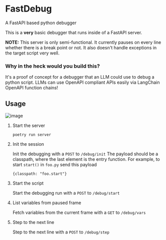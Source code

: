 # FastDebug
A FastAPI based python debugger

This is a **very** basic debugger that runs inside of a FastAPI server. 

**NOTE:** This server is only semi-functional. It currently pauses on every line whether there is a break point or not.  It also doesn't handle exceptions in the target script very well. 


### Why in the heck would you build this?
It's a proof of concept for a debugger that an LLM could use to debug a python script. LLMs can use OpenAPI compliant APIs easily via LangChain OpenAPI function chains! 


## Usage

![image](https://github.com/kreneskyp/fastdebug/assets/68635/179902cd-a24e-4387-b5d1-0e8e48045912)


1. Start the server

    ```
    poetry run server
    ```

2. Init the session

    Init the debugging with a `POST` to `/debug/init`
The payload should be a classpath, where the last element is the entry function. For example, to start `start()` in `foo.py` send this payload

    ```
    {classpath: "foo.start"}
    ```

3. Start the script

    Start the debugging run with a `POST` to `/debug/start`

4. List variables from paused frame

    Fetch variables from the current frame with a `GET` to `/debug/vars`


5. Step to the next line

    Step to the next line with a `POST` to `/debug/step`
